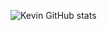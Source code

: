 








![Kevin GitHub stats](https://github-readme-stats.vercel.app/api?username=XKevin333&show_icons=true&theme=merko)
